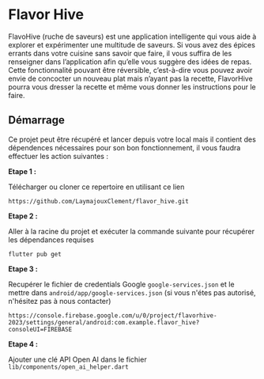 # Flavor Hive

FlavoHive (ruche de saveurs) est une application intelligente qui vous aide à explorer et expérimenter une multitude de saveurs.
Si vous avez des épices errants dans votre cuisine sans savoir que faire, il vous suffira de les renseigner dans l’application afin qu’elle vous suggère des idées de repas.
Cette fonctionnalité pouvant être réversible, c’est-à-dire vous pouvez avoir envie de concocter un nouveau plat mais n’ayant pas la recette,
FlavorHive pourra vous dresser la recette et même vous donner les instructions pour le faire.

## Démarrage

Ce projet peut être récupéré et lancer depuis votre local mais il contient des dépendences nécessaires pour son bon fonctionnement, il vous faudra effectuer les action suivantes :

**Etape 1 :**

Télécharger ou cloner ce repertoire en utilisant ce lien

```
https://github.com/LaymajouxClement/flavor_hive.git
```

**Etape 2 :**

Aller à la racine du projet et exécuter la commande suivante pour récupérer les dépendances requises

```
flutter pub get 
```

**Etape 3 :**

Recupérer le fichier de credentials Google `google-services.json` et le mettre dans `android/app/google-services.json` (si vous n'étes pas autorisé, n'hésitez pas à nous contacter)

```
https://console.firebase.google.com/u/0/project/flavorhive-2023/settings/general/android:com.example.flavor_hive?consoleUI=FIREBASE
```

**Etape 4 :**

Ajouter une clé API Open AI dans le fichier `lib/components/open_ai_helper.dart`